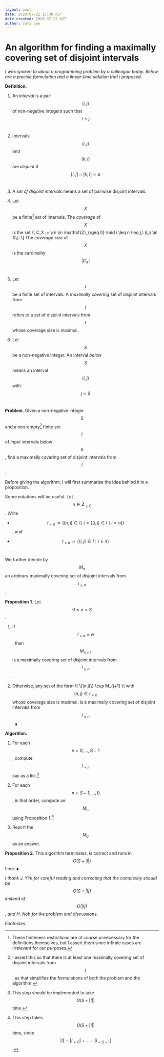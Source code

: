 ```yaml
---
layout: post
date: 2020-07-22 15:30 KST
date created: 2020-07-22 KST
author: Sori Lee
---
```


# An algorithm for finding a maximally covering set of disjoint intervals

*I was spoken to about a programming problem by a colleague today. Below are a precise formulation and a linear-time solution that I proposed.*

**Definition.**

1. An *interval* is a pair $$(i,j)$$ of non-negative integers such that $$i \leq j$$.

2. Intervals $$(i,j)$$ and $$(k,l)$$ are *disjoint* if $$[i,j] \cap [k,l] = \emptyset$$.

3. A *set of disjoint intervals* means a set of pairwise disjoint intervals.

4. Let $$X$$ be a finite[^1] set of intervals. The *coverage* of $$X$$ is the set
\\[
C_X := \\{n \in \mathbf{Z}_{\geq 0} \mid i \leq n \leq j,\ (i,j) \in X\\}.
\\]
The *coverage size* of $$X$$ is the cardinality $$\lvert C_X \rvert$$.

5. Let $$I$$ be a finite set of intervals. A *maximally covering* set of disjoint intervals from $$I$$ refers to a set of disjoint intervals from $$I$$ whose coverage size is maximal.

6. Let $$S$$ be a non-negative integer.
An interval *below* $$S$$ means an interval $$(i,j)$$ with $$j < S$$.

[^1]: These finiteness restrictions are of course unnecessary for the definitions themselves, but I assert them since infinite cases are irrelevant for our purposes.

**Problem.** Given a non-negative integer $$S$$ and a non-empty[^4] finite set $$I$$ of *input* intervals below $$S$$, find a maximally covering set of disjoint intervals from $$I$$.

[^4]: I assert this so that there is at least one maximally covering set of disjoint intervals from $$I$$, as that simplifies the formulations of both the problem and the algorithm.

Before giving the algorithm, I will first summarise the idea behind it in a proposition.

Some notations will be useful.
Let $$n \in \mathbf{Z}_{\geq 0}$$.
Write

- $$I_{=n} := \{(n,j) \in I\}\ (= \{(i,j) \in I \mid i = n\})$$, and

- $$I_{\geq n} := \{(i,j) \in I \mid i \geq n\}$$.

We further denote by $$M_n$$ an arbitrary maximally covering set of disjoint intervals from $$I_{\geq n}$$.

<!--
**Proposition.**
Let $$0 \leq n < S-1$$.
Write
\\[
(n,m) = \mathop{argmax}_{(n,j) \in I_{=n}} |C_{\\{(n,j)\\} \cup M_{j+1}}|.
\\]
Then $$\{(n,m)\} \cup M_{j+1}$$ is a maximally covering set of disjoint intervals from $$I_{\geq n}$$.
-->

**Proposition 1.** Let $$0 \leq n < S$$.

1. If $$I_{=n} = \emptyset$$, then $$M_{n+1}$$ is a maximally covering set of disjoint intervals from $$I_{\geq n}$$.

2. Otherwise, any set of the form
\\[
\\{(n,j)\\} \cup M_{j+1}
\\]
with $$(n,j) \in I_{=n}$$ whose coverage size is maximal, is a maximally covering set of disjoint intervals from $$I_{\geq n}$$. ∎

**Algorithm.**

1. For each $$n = 0, \ldots, S-1$$, compute $$I_{=n}$$ say as a list.[^2]

2. For each $$n = S-1, \ldots, 0$$, in that order, compute an $$M_n$$ using Proposition 1.[^3]

3. Report the $$M_0$$ as an answer.

[^2]: This step should be implemented to take $$O(S + \lvert I \rvert)$$ time.

[^3]: This step takes $$O(S + \lvert I \rvert)$$ time, since $$\lvert I \rvert = \lvert I_{=0} \rvert + \ldots + \lvert I_{=S-1} \rvert$$.

**Proposition 2.** This algorithm terminates, is correct and runs in $$O(S + \lvert I \rvert)$$ time. ∎

*I thank J. Yim for careful reading and correcting that the complexity should be $$O(S + \lvert I \rvert)$$ instead of $$O(\lvert I \rvert)$$, and H. Noh for the problem and discussions.*

*Footnotes.*
